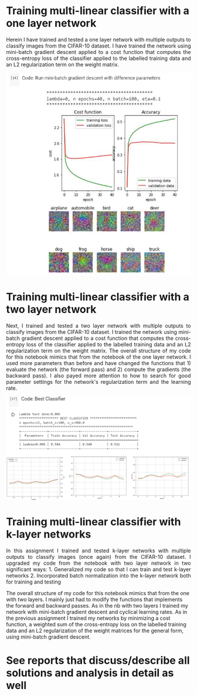 # Training multi-linear classifier with a one layer network

<p align="justify">Herein I have trained and tested a one layer network with multiple outputs to classify images from the CIFAR-10 dataset. I have trained the network using mini-batch gradient descent applied to a cost function that computes the cross-entropy loss of the classifier applied to the labelled training data and an L2 regularization term on the weight matrix.</p>

![](https://github.com/alexanderbea/Multi-linear-classifier-using-CIFAR-10-and-one-two-k-layer-network/blob/main/Images/Figure%201.PNG)

# Training multi-linear classifier with a two layer network

<p align="justify">Next, I trained and tested a two layer network with multiple outputs to classify images from the CIFAR-10 dataset. I trained the network using mini-batch gradient descent applied to a cost function that computes the cross-entropy loss of the classifier applied to the labelled training data and an L2 regularization term on the weight matrix. The overall structure of my code for this notebook mimics that from the notebook of the one layer network. I used more parameters than before and have changed the functions that 1) evaluate the network (the forward pass) and 2) compute the gradients (the backward pass). I also payed more attention to how to search for good parameter settings for the network's regularization term and the learning rate.</p>

![](https://github.com/alexanderbea/Multi-linear-classifier-using-CIFAR-10-and-one-two-k-layer-network/blob/main/Images/Figure%202.PNG)

# Training multi-linear classifier with k-layer networks

<p align="justify">In this assignment I trained and tested k-layer networks with multiple outputs to classify images (once again) from the CIFAR-10 dataset. I upgraded my code from the notebook with two layer network in two significant ways:
1. Generalized my code so that I can train and test k-layer networks
2. Incorporated batch normalization into the k-layer network both for training and testing
  
The overall structure of my code for this notebook mimics that from the one with two layers. I mainly just had to modify the functions that implements the forward and backward passes. As in the nb with two layers I trained my network with mini-batch gradient descent and cyclical learning rates. As in the previous assignment I trained my networks by minimizing a cost function, a weighted sum of the cross-entropy loss on the labelled training data and an L2 regularization of the weight matrices for the general form, using mini-batch gradient descent.</p>

# See reports that discuss/describe all solutions and analysis in detail as well
